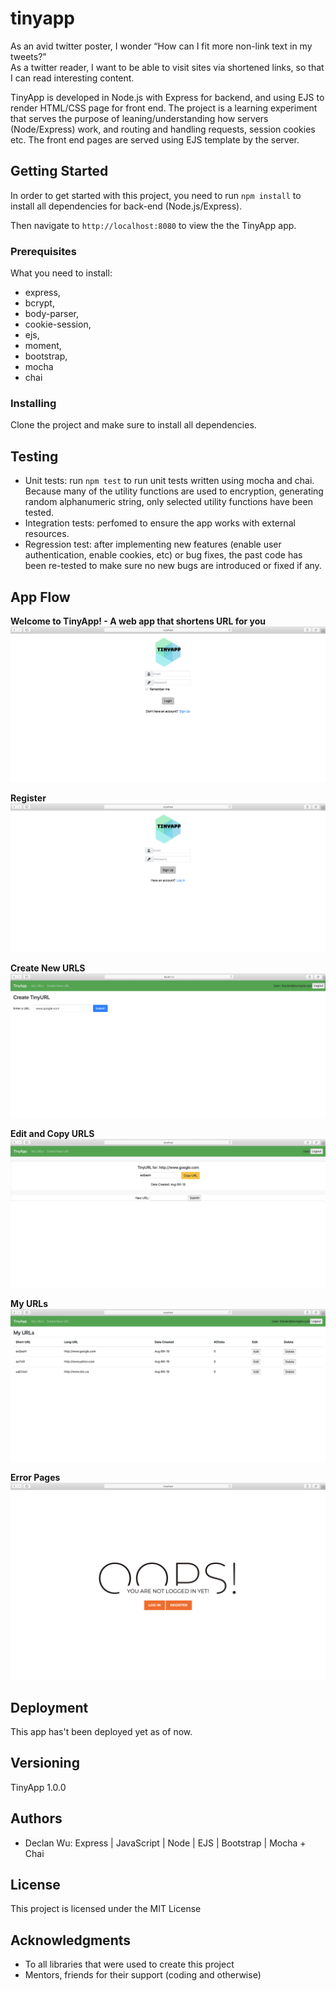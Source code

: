 # tinyapp

As an avid twitter poster, I wonder “How can I fit more non-link text in my tweets?” <br />
As a twitter reader, I want to be able to visit sites via shortened links, so that I can read interesting content. <br />

TinyApp is developed in Node.js with Express for backend, and using EJS to render HTML/CSS page for front end. The project is a learning experiment that serves the purpose of leaning/understanding how servers (Node/Express) work, and routing and handling requests, session cookies etc. The front end pages are served using EJS template by the server. 

## Getting Started

In order to get started with this project, you need to run `npm install` to install all dependencies for back-end (Node.js/Express). 

Then navigate to `http://localhost:8080` to view the the TinyApp app. 

### Prerequisites

What you need to install:

- express,
- bcrypt,
- body-parser,
- cookie-session,
- ejs,
- moment,
- bootstrap, 
- mocha
- chai

### Installing

Clone the project and make sure to install all dependencies. 

## Testing

- Unit tests: run `npm test` to run unit tests written using mocha and chai. 
Because many of the utility functions are used to encryption, generating random alphanumeric string, only selected utility functions have been tested. 
- Integration tests:  perfomed to ensure the app works with external resources. 
- Regression test: after implementing new features (enable user authentication, enable cookies, etc) or bug fixes, the past code has been re-tested to make sure no new bugs are introduced or fixed if any. 

## App Flow

__Welcome to TinyApp! - A web app that shortens URL for you__
!["Login"](https://github.com/declan-wu/tinyapp/blob/master/public/login.png)

__Register__
!["Register"](https://github.com/declan-wu/tinyapp/blob/master/public/register.png)

__Create New URLS__
!["Create New URLS"](https://github.com/declan-wu/tinyapp/blob/master/public/newurl.png)

__Edit and Copy URLS__
!["Edit and Copy URLS"](https://github.com/declan-wu/tinyapp/blob/master/public/editurl.png)

__My URLs__
!["MyURLs"](https://github.com/declan-wu/tinyapp/blob/master/public/myurls.png)

__Error Pages__
!["error pages"](https://github.com/declan-wu/tinyapp/blob/master/public/oops.png)

## Deployment

This app has't been deployed yet as of now. 

## Versioning

TinyApp 1.0.0

## Authors

* Declan Wu: Express | JavaScript | Node | EJS | Bootstrap | Mocha + Chai

## License

This project is licensed under the MIT License

## Acknowledgments

* To all libraries that were used to create this project
* Mentors, friends for their support (coding and otherwise)


